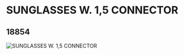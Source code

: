 # SUNGLASSES W. 1,5 CONNECTOR
## 18854
![SUNGLASSES W. 1,5 CONNECTOR](https://lc-www-live-s.legocdn.com/media/bricks/5/2/6096991.jpg)